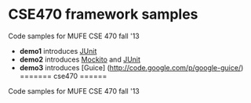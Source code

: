 CSE470 framework samples
======

Code samples for MUFE CSE 470 fall '13

 * **demo1** introduces [JUnit](https://github.com/KentBeck/junit)
 * **demo2** introduces [Mockito](http://code.google.com/p/mockito/) and [JUnit](https://github.com/KentBeck/junit)
 * **demo3** introduces [Guice] (http://code.google.com/p/google-guice/)
=======
cse470
======

Code samples for MUFE CSE 470 fall '13

